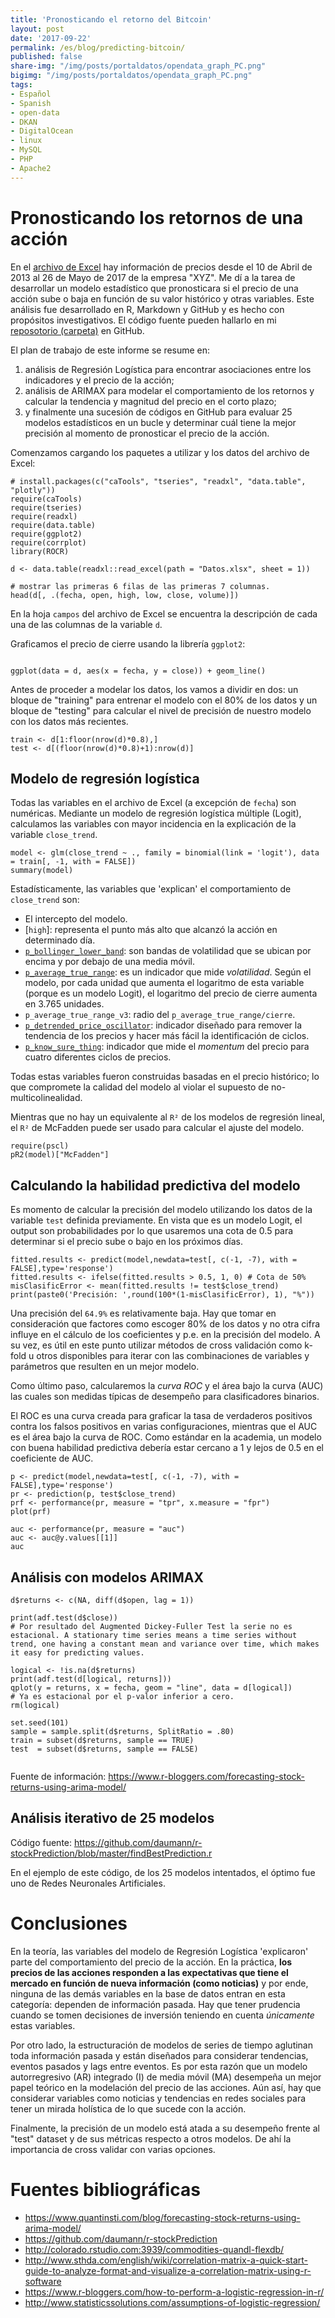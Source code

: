```yaml
---
title: 'Pronosticando el retorno del Bitcoin'
layout: post
date: '2017-09-22'
permalink: /es/blog/predicting-bitcoin/
published: false
share-img: "/img/posts/portaldatos/opendata_graph_PC.png"
bigimg: "/img/posts/portaldatos/opendata_graph_PC.png"
tags:
- Español
- Spanish
- open-data
- DKAN
- DigitalOcean
- linux
- MySQL
- PHP
- Apache2
---
```


# Pronosticando los retornos de una acción

En el [archivo de Excel](/files/Datos.xlsx) hay información de precios desde el 10 de Abril de 2013 al 26 de Mayo de 2017 de la empresa "XYZ". Me dí a la tarea de desarrollar un modelo estadístico que pronosticara si el precio de una acción sube o baja en función de su valor histórico y otras variables. Este análisis fue desarrollado en R, Markdown y GitHub y es hecho con propósitos investigativos. El código fuente pueden hallarlo en mi [reposotorio (carpeta)](https://github.com/cecabrera/stock) en GitHub.

El plan de trabajo de este informe se resume en:

1. análisis de Regresión Logística para encontrar asociaciones entre los indicadores y el precio de la acción;
2. análisis de ARIMAX para modelar el comportamiento de los retornos y calcular la tendencia y magnitud del precio en el corto plazo; 
3. y finalmente una sucesión de códigos en GitHub para evaluar 25 modelos estadísticos en un bucle y determinar cuál tiene la mejor precisión al momento de pronosticar el precio de la acción. 

Comenzamos cargando los paquetes a utilizar y los datos del archivo de Excel:

```{r setup, message=FALSE}
# install.packages(c("caTools", "tseries", "readxl", "data.table", "plotly"))
require(caTools)
require(tseries)
require(readxl)
require(data.table)
require(ggplot2)
require(corrplot)
library(ROCR)

d <- data.table(readxl::read_excel(path = "Datos.xlsx", sheet = 1))

# mostrar las primeras 6 filas de las primeras 7 columnas.
head(d[, .(fecha, open, high, low, close, volume)])
```

En la hoja `campos` del archivo de Excel se encuentra la descripción de cada una de las columnas de la variable `d`.

Graficamos el precio de cierre usando la librería `ggplot2`:
```{r}

ggplot(data = d, aes(x = fecha, y = close)) + geom_line()

```

Antes de proceder a modelar los datos, los vamos a dividir en dos: un bloque de "training" para entrenar el modelo con el 80% de los datos y un bloque de "testing" para calcular el nivel de precisión de nuestro modelo con los datos más recientes. 

```{r}
train <- d[1:floor(nrow(d)*0.8),]
test <- d[(floor(nrow(d)*0.8)+1):nrow(d)]
```

## Modelo de regresión logística

Todas las variables en el archivo de Excel (a excepción de `fecha`) son numéricas. Mediante un modelo de regresión logística múltiple (Logit), calculamos las variables con mayor incidencia en la explicación de la variable `close_trend`.

```{r, message = FALSE}
model <- glm(close_trend ~ ., family = binomial(link = 'logit'), data = train[, -1, with = FALSE])
summary(model)
```

Estadísticamente, las variables que 'explican' el comportamiento de `close_trend` son:

- El intercepto del modelo.
- [`high`]: representa el punto más alto que alcanzó la acción en determinado día.
- [`p_bollinger_lower_band`](https://es.wikipedia.org/wiki/Bandas_de_Bollinger): son bandas de volatilidad que se ubican por encima y por debajo de una media móvil. 
- [`p_average_true_range`](http://stockcharts.com/school/doku.php?id=chart_school:technical_indicators:average_true_range_atr): es un indicador que mide _volatilidad_. Según el modelo, por cada unidad que aumenta el logaritmo de esta variable (porque es un modelo Logit), el logaritmo del precio de cierre aumenta en 3.765 unidades.
- `p_average_true_range_v3`: radio del `p_average_true_range/cierre`.
- [`p_detrended_price_oscillator`](http://stockcharts.com/school/doku.php?id=chart_school:technical_indicators:detrended_price_osci): indicador diseñado para remover la tendencia de los precios y hacer más fácil la identificación de ciclos.
- [`p_know_sure_thing`](http://stockcharts.com/school/doku.php?id=chart_school:technical_indicators:know_sure_thing_kst): indicador que mide el _momentum_ del precio para cuatro diferentes ciclos de precios.

Todas estas variables fueron construidas basadas en el precio histórico; lo que compromete la calidad del modelo al violar el supuesto de no-multicolinealidad.

Mientras que no hay un equivalente al `R²` de los modelos de regresión lineal, el `R²` de McFadden puede ser usado para calcular el ajuste del modelo. 

```{r, message=FALSE, warning=FALSE}
require(pscl)
pR2(model)["McFadden"]
```

## Calculando la habilidad predictiva del modelo

Es momento de calcular la precisión del modelo utilizando los datos de la variable `test` definida previamente. En vista que es un modelo Logit, el output son probabilidades por lo que usaremos una cota de 0.5 para determinar si el precio sube o bajo en los próximos días.

```{r, message = FALSE, warning=FALSE}
fitted.results <- predict(model,newdata=test[, c(-1, -7), with = FALSE],type='response')
fitted.results <- ifelse(fitted.results > 0.5, 1, 0) # Cota de 50%
misClasificError <- mean(fitted.results != test$close_trend)
print(paste0('Precisión: ',round(100*(1-misClasificError), 1), "%"))
```

Una precisión del `64.9%` es relativamente baja. Hay que tomar en consideración que factores como escoger 80% de los datos y no otra cifra influye en el cálculo de los coeficientes y p.e. en la precisión del modelo. A su vez, es útil en este punto utilizar métodos de cross validación como k-fold u otros disponibles para iterar con las combinaciones de variables y parámetros que resulten en un mejor modelo.

Como último paso, calcularemos la _curva ROC_ y el área bajo la curva (AUC) las cuales son medidas típicas de desempeño para clasificadores binarios. 

El ROC es una curva creada para graficar la tasa de verdaderos positivos contra los falsos positivos en varias configuraciones, mientras que el AUC es el área bajo la curva de ROC. Como estándar en la academia, un modelo con buena habilidad predictiva debería estar cercano a 1 y lejos de 0.5 en el coeficiente de AUC.

```{r, message = FALSE, warning=FALSE}
p <- predict(model,newdata=test[, c(-1, -7), with = FALSE],type='response')
pr <- prediction(p, test$close_trend)
prf <- performance(pr, measure = "tpr", x.measure = "fpr")
plot(prf)

auc <- performance(pr, measure = "auc")
auc <- auc@y.values[[1]]
auc
```

## Análisis con modelos ARIMAX

```{r, message=FALSE, warning=FALSE}
d$returns <- c(NA, diff(d$open, lag = 1))

print(adf.test(d$close))
# Por resultado del Augmented Dickey-Fuller Test la serie no es estacional. A stationary time series means a time series without trend, one having a constant mean and variance over time, which makes it easy for predicting values.

logical <- !is.na(d$returns)
print(adf.test(d[logical, returns]))
qplot(y = returns, x = fecha, geom = "line", data = d[logical])
# Ya es estacional por el p-valor inferior a cero.
rm(logical)
 
set.seed(101) 
sample = sample.split(d$returns, SplitRatio = .80)
train = subset(d$returns, sample == TRUE)
test  = subset(d$returns, sample == FALSE)
 
```

Fuente de información: https://www.r-bloggers.com/forecasting-stock-returns-using-arima-model/

## Análisis iterativo de 25 modelos

Código fuente: https://github.com/daumann/r-stockPrediction/blob/master/findBestPrediction.r

En el ejemplo de este código, de los 25 modelos intentados, el óptimo fue uno de Redes Neuronales Artificiales. 

# Conclusiones

En la teoría, las variables del modelo de Regresión Logística 'explicaron' parte del comportamiento del precio de la acción. En la práctica, __los precios de las acciones responden a las expectativas que tiene el mercado en función de nueva información (como noticias)__ y por ende, ninguna de las demás variables en la base de datos entran en esta categoría: dependen de información pasada. Hay que tener prudencia cuando se tomen decisiones de inversión teniendo en cuenta _únicamente_ estas variables. 

Por otro lado, la estructuración de modelos de series de tiempo aglutinan toda información pasada y están diseñados para considerar tendencias, eventos pasados y lags entre eventos. Es por esta razón que un modelo autorregresivo (AR) integrado (I) de media móvil (MA) desempeña un mejor papel teórico en la modelación del precio de las acciones. Aún así, hay que considerar variables como noticias y tendencias en redes sociales para tener un mirada holística de lo que sucede con la acción. 

Finalmente, la precisión de un modelo está atada a su desempeño frente al "test" dataset y de sus métricas respecto a otros modelos. De ahí la importancia de cross validar con varias opciones.

# Fuentes bibliográficas

- https://www.quantinsti.com/blog/forecasting-stock-returns-using-arima-model/
- https://github.com/daumann/r-stockPrediction
- http://colorado.rstudio.com:3939/commodities-quandl-flexdb/
- http://www.sthda.com/english/wiki/correlation-matrix-a-quick-start-guide-to-analyze-format-and-visualize-a-correlation-matrix-using-r-software
- https://www.r-bloggers.com/how-to-perform-a-logistic-regression-in-r/
- http://www.statisticssolutions.com/assumptions-of-logistic-regression/